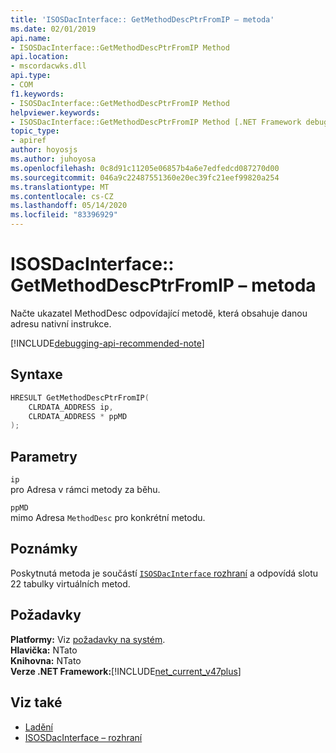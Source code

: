 ```yaml
---
title: 'ISOSDacInterface:: GetMethodDescPtrFromIP – metoda'
ms.date: 02/01/2019
api.name:
- ISOSDacInterface::GetMethodDescPtrFromIP Method
api.location:
- mscordacwks.dll
api.type:
- COM
f1.keywords:
- ISOSDacInterface::GetMethodDescPtrFromIP Method
helpviewer.keywords:
- ISOSDacInterface::GetMethodDescPtrFromIP Method [.NET Framework debugging]
topic_type:
- apiref
author: hoyosjs
ms.author: juhoyosa
ms.openlocfilehash: 0c8d91c11205e06857b4a6e7edfedcd087270d00
ms.sourcegitcommit: 046a9c22487551360e20ec39fc21eef99820a254
ms.translationtype: MT
ms.contentlocale: cs-CZ
ms.lasthandoff: 05/14/2020
ms.locfileid: "83396929"
---
```

# <a name="isosdacinterfacegetmethoddescptrfromip-method"></a>ISOSDacInterface:: GetMethodDescPtrFromIP – metoda

Načte ukazatel MethodDesc odpovídající metodě, která obsahuje danou adresu nativní instrukce.

[!INCLUDE[debugging-api-recommended-note](../../../../includes/debugging-api-recommended-note.md)]

## <a name="syntax"></a>Syntaxe

```cpp
HRESULT GetMethodDescPtrFromIP(
    CLRDATA_ADDRESS ip,
    CLRDATA_ADDRESS * ppMD
);
```

## <a name="parameters"></a>Parametry

`ip`\
pro Adresa v rámci metody za běhu.

`ppMD`\
mimo Adresa `MethodDesc` pro konkrétní metodu.

## <a name="remarks"></a>Poznámky

Poskytnutá metoda je součástí [ `ISOSDacInterface` rozhraní](isosdacinterface-interface.md) a odpovídá slotu 22 tabulky virtuálních metod.

## <a name="requirements"></a>Požadavky

**Platformy:** Viz [požadavky na systém](../../../../docs/framework/get-started/system-requirements.md).  
**Hlavička:** NTato  
**Knihovna:** NTato  
**Verze .NET Framework:**[!INCLUDE[net_current_v47plus](../../../../includes/net-current-v47plus.md)]  

## <a name="see-also"></a>Viz také

- [Ladění](index.md)
- [ISOSDacInterface – rozhraní](isosdacinterface-interface.md)
